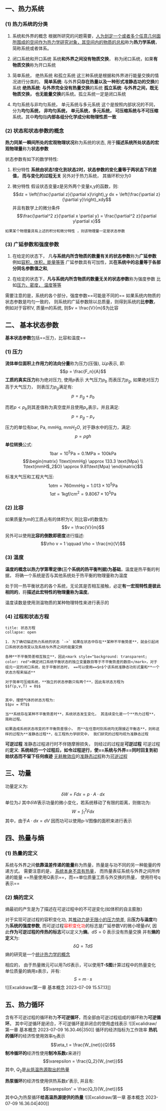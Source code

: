 ## 一、热力系统
### (1) 热力系统的分类
1. 系统和外界的概念
根据所研究的问题需要，<u>人为划定一个或者多个任意几何面所围成的空间作为热力学研究对象，其空间内的物质的总和</u>称为**热力学系统**， 简称系统或者体系。

2. 闭口系统和开口系统
系统**和外界之间没有物质交换**， 称为闭口系统，如果**有物质交换**称为开口系统

3. 简单系统， 绝热系统 和孤立系统
这三种系统是根据和外界进行能量交换的情况进行分类的。
**简单系统**: 与外界**只存在热量以及一种形式准静态功的交换**的系统
**绝热系统**: **与外界完全没有热量交换**的系统
**孤立系统**: **与外界之间，既无物质交换， 也无能量交换**的系统。孤立系统一定是闭口系统

4. 均匀系统与非均匀系统， 单元系统与多元系统
这个是按照内部状况的不同， 分为**均匀系统， 非均匀系统， 单元系统，多元系统， 可压缩系统与不可压缩**系统。其中**均匀**指**内部各组分化学成分和物理性质一致**

### (2) 状态和状态参数的概念
**热力同某一瞬间所处的宏观物理状况**称为系统的状态, 用于**描述系统所处状态的宏观物理量**称为**状态参数**

状态参数有如下的数学特性: 
1. 积分特性
**系统由状态1变化到状态2时，状态参数的变化量等于两状态下的差值， 而与变化的过程无关**
另外对于热力系统， 其循环积分为0

2. 微分特性
假设状态变量z是另外两个变量x,y的函数，则:
$$dz = \left(\frac{\partial z}{\partial x}\right)_y dx + \left(\frac{\partial z}{\partial y}\right)_xdy$$
并且有数学上的微分条件
$$\frac{\partial^2 z}{\partial x \partial y} = \frac{\partial^2 z}{\partial y\partial x}$$
`````ad-note
如果某个物理量具有上述的积分和微分特性 ，则该物理量一定是状态参数
`````

### (3) 广延参数和强度参数

1. 在给定的状态下， 凡**与系统内所含物质的数量有关的状态参数**称为**广延参数**
例如<u>容积，体积，能量等等</u>
广延参数具有可加性，其**在系统中的总量等于各部分同名参数值之和**, 

2. 在给定的状态下，**凡与系统内所含物质的数量无关的状态参数**称为强度参数 
比如<u>压力，密度， 温度等等</u> 

需要注意的是，系统的各个部分，强度参数==可能是不同的==
如果系统内物质的状态参数是均匀一致的， 则系统的广延参数除以总质量，则得到系统的**比参数**， 例如对于容积V, 质量m的系统, 则$v = \frac{V}{m}$为比容


## 二、 基本状态参数 
**基本状态参数**包括==压力，比容和温度==
### (1) 压力
**流体单位面积上作用力的法向分量**称为压力(压强), 以$p$表示, 即:
$$p = \frac{F_n}{A}$$
**工质的真实压力**称为绝对压力, 使用$p$表示
大气压力$p_b$
而表压力$p_g$, 如果绝对压力高于大气压力， 则表压力$p_g$满足有:
$$p = p_g + p_b$$

而若$p < p_b$则其差值称为真空度并且使用$p_v$表示，并且满足: 
$$p = p_g - p_v$$

压力的单位有bar, Pa, mmHg, $\text{mm}H_2O$, 对于静水中的压力，满足:
$$p = \rho g h$$
**单位转换**公式:
$$1 \text{bar} = 10^5 \text{Pa} = 0.1 \text{MPa} = 100\text{kPa}$$
$$\begin{matrix}
1\text{mmHg} \approx 133.3 \text{Mpa} \\
1\text{mmH$_2$O} \approx 9.81\text{Mpa}
\end{matrix}$$

标准大气压和工程大气压:
$$1atm = 760 \text{mmHg} = 1.013 \times 10^5 \text{Pa}$$
$$1 at =1\text{kgf/cm$^2$}  = 9.8067 \times 10^5 \text{Pa}$$

### (2) 比容
如果质量为m的工质占有的体积为V, 则比容$v$的数值为:
$$v = \frac{V}{m}$$
另外可以使用**比容的倒数即密度**进行描述:
$$\rho v = 1 \qquad  \rho = \frac{m}{V}$$

### (3) 温度
**温度的概念以热力学第零定律(三个系统的热平衡判据)为基础**，温度是热平衡的判据， 将确一个系统是否与其他系统处于热平衡的物理量称为温度

处于同一热平衡状态的各个系统，无论其是否相互接触，必定**有一宏观特性是彼此相同的**，将**描述此宏特性的物理量称为温度**。

温度读数是使用测温物质的某种物理特性来进行表示的

### (4) 过程和状态方程
`````ad-note
title: 状态方程
collapse: open

1. 为了确切描述热力系统的状态 `->` 如果在状态中存在**某种不平衡势差**，就会引起闭口系统状态改变以及系统与外界之间的能量交换

各种**不平衡势差相互独立**，因此<mark style="background: transparent; color: red">确定闭口系统平衡状态的独立变量数目等于不平衡势差的数目</mark>，对于组元一定的闭口系统，处于平衡状态时， ==可以使用==$n$个该系统准静态功形式量和**一个状态方程来描述**

对于简单可压缩系统，**独立的状态参数只有两个**，因此有状态方程为
$$f(p,v,T) = 0$$


其中，理想气体的状态方程为:
$$pv = RT$$

当**系统存在某种不平衡势差时**，系统状态发生变化， 其连续变化是一个**热力过程**， 简称过程。

如果造成系统状态改变的不平衡势差很小， 而**在任意时刻系统均无限接近平衡态**，则称这样的过程为**准静态过程**，在工程热力学研究中， 我们研究的过程均视为准静态过程
`````

**可逆过程**
准静态过程进行时不伴随摩擦损失， 则经过的过程是**可逆过程**
可逆过程的**定义**: **系统经历一个过程后，如令过程逆行，使==系统与外界==同时回复到初始状态而不留下任何痕迹**
<u>无耗散效应</u>的<u>准静态过程</u>称为<u>可逆过程</u>

## 三、功量
功量定义为:
$$\delta W = Fdx = p \cdot  A \cdot  dx$$
单位为J
其中$\delta W$表示功量的微小变化，若系统移动了有限的距离，则做功为:
$$W = \int_{1}^{2} F dx$$
其中，由于$A \cdot dx = dV$ 因而功可以使用p-V图像的面积来进行表示

## 四、热量与熵
### (1) 热量的定义
系统与外界之间**依靠温差传递的能量**称为热量，热量是与功不同的另一种能量的传递方式。
需要注意的是， <u>系统本身不具有热量</u>， 而热量表征系统与外界之间所传递的能量
==热量使用Q表示==，而==单位质量工质与外交换的热量， 使用符号q表示==

### (2) 熵的定义
熵最初的产生是为了描述在可逆过程中的不可逆变化(如体积的自主膨胀)

对于实现可逆过程的容积变化功, 其<u>推动力是无限小的压力势差</u>, 且**压力与温度**均为**系统的强度参数**, 而可逆过程<mark style="background: transparent; color: red">容积变化功</mark>的标志是广延参数V的微小增量dV,  因此**作为可逆过程的传热的标志**可以定义为**熵**。$dS = 0$ 表示没有热量交换
并有**熵的定义**为:
$$\delta Q = T dS$$
熵的研究是一个<u>统计热力学的概念</u>

相应的， 由于热量微元可以用$TdS$表示，可以使用**T-S图**计算过程中的热量变化
单位质量的熵用$s$表示，并有: 
$$S =  m \cdot s$$
![[Excalidraw/第一章 基本概念 2023-07-09 15.57.13]]



## 五、热力循环
含有不可逆过程的循环称为**不可逆循环**，而全部由可逆过程组成的循环称为**可逆循环**。 
其中可逆循环是闭合，不可逆循环是非闭合的使用虚线表示
![[Excalidraw/第一章 基本概念 2023-07-09 16.30.46|350]]
循环的经济指标为工作效率
**热机的循环**的经济性使用效率$\eta_t$表示
$$\eta_t = \frac{W_{net}}{Q}$$
**制冷循环的**经济性使用**制冷系数**$\varepsilon$来进行
$$\varepsilon = \frac{Q_2}{W_{net}}$$
其中, $Q_2$是<u>从低温热源取出的热量</u>

**热泵循环**的经济性使用供热系数$\varepsilon'$表示, 并且有:
$$\varepsilon' =  \frac{Q_1}{W_{net}}$$
其中$Q_1$为热泵循环**给高温热源提供的热量**
![[Excalidraw/第一章 基本概念 2023-07-09 16.36.04|400]]



